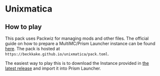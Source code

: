 # Unixmatica

## How to play

This pack uses Packwiz for managing mods and other files. The official guide on how to prepare a MultiMC/Prism Launcher instance can be found [here](https://packwiz.infra.link/tutorials/installing/packwiz-installer/). The pack is hosted at ``https://beckkake.github.io/unixmatica/pack.toml``.

The easiest way to play this is to download the Instance provided in [the latest release](https://github.com/beckkake/unixmatica/releases/tag/packwiz-instance) and import it into Prism Launcher.
